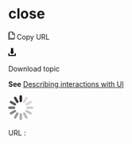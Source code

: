 # close

![Copy URL](media/close/Copy.png)
Copy URL

![Download](media/close/Download.png)

Download topic

**See** [Describing interactions with UI](https://worldready.cloudapp.net/Styleguide/Read?id=2700&topicid=26472)

![In progress](media/close/activity-large.gif)

URL :
